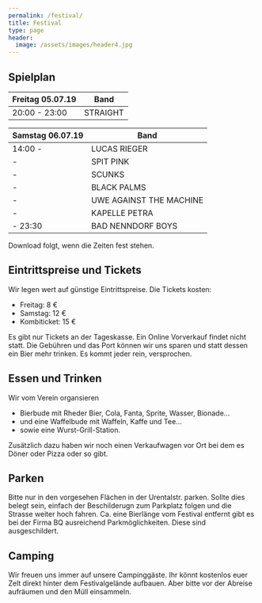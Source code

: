 ```yaml
---
permalink: /festival/
title: Festival
type: page
header:
  image: /assets/images/header4.jpg
---
```


<!-- ![Logo]({{site.url}}{{site.baseurl}}/assets/images/logo_vermuku.png) -->

## Spielplan

| Freitag 05.07.19 | Band |
|-------|--------|
| 20:00 - 23:00 | STRAIGHT |

| Samstag 06.07.19 | Band |
|-------|--------|
| 14:00 -  | LUCAS RIEGER |
| - | SPIT PINK |
| - | SCUNKS |
| - | BLACK PALMS |
| - | UWE AGAINST THE MACHINE |
| - | KAPELLE PETRA |
| - 23:30 | BAD NENNDORF BOYS |

Download folgt, wenn die Zeiten fest stehen.
<!--
Hier zum Download als [Spielplan]( {{ '/assets/downloads/Spielplan_2018.pdf' | relative_url }} )
-->

## Eintrittspreise und Tickets

Wir legen wert auf günstige Eintrittspreise. Die Tickets kosten:
- Freitag: 8 €
- Samstag: 12 €
- Kombiticket: 15 €

Es gibt nur Tickets an der Tageskasse. Ein Online Vorverkauf findet nicht statt. Die Gebühren und das Port können wir uns sparen und statt dessen ein Bier mehr trinken. Es kommt jeder rein, versprochen.

## Essen und Trinken

Wir vom Verein organsieren
- Bierbude mit Rheder Bier, Cola, Fanta, Sprite, Wasser, Bionade...
- und eine Waffelbude mit Waffeln, Kaffe und Tee...
- sowie eine Wurst-Grill-Station.

Zusätzlich dazu haben wir noch einen Verkaufwagen vor Ort bei dem es Döner oder Pizza oder so gibt.

## Parken

Bitte nur in den vorgesehen Flächen in der Urentalstr. parken. Sollte dies belegt sein, einfach der Beschilderugn zum Parkplatz folgen und die Strasse weiter hoch fahren. Ca. eine Bierlänge vom Festival entfernt gibt es bei der Firma BQ ausreichend Parkmöglichkeiten. Diese sind ausgeschildert.

## Camping

Wir freuen uns immer auf unsere Campinggäste. Ihr könnt kostenlos euer Zelt direkt hinter dem Festivalgelände aufbauen. Aber bitte vor der Abreise aufräumen und den Müll einsammeln.
